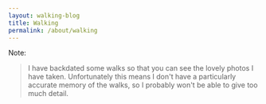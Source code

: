 ```yaml
---
layout: walking-blog
title: Walking
permalink: /about/walking
---
```


Note: 
> I have backdated some walks so that you can see the lovely photos I have taken. Unfortunately this means I don't have a particularly accurate memory of the walks, so I probably won't be able to give too much detail.
